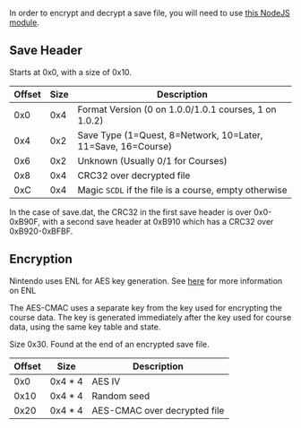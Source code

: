 In order to encrypt and decrypt a save file, you will need to use [this NodeJS module](https://github.com/RedDuckss/partrick).

## Save Header

Starts at 0x0, with a size of 0x10.

| Offset | Size | Description                                                                            |
|--------|------|----------------------------------------------------------------------------------------|
| 0x0    | 0x4  | Format Version (0 on 1.0.0/1.0.1 courses, 1 on 1.0.2)                                  |
| 0x4    | 0x2  | Save Type (1=Quest, 8=Network, 10=Later, 11=Save, 16=Course)                           |
| 0x6    | 0x2  | Unknown (Usually 0/1 for Courses)                                                      |
| 0x8    | 0x4  | CRC32 over decrypted file                                                              |
| 0xC    | 0x4  | Magic `SCDL` if the file is a course, empty otherwise                                  |

In the case of save.dat, the CRC32 in the first save header is over 0x0-0xB90F, with a second save header at 0xB910 which has a CRC32 over 0xB920-0xBFBF.

## Encryption

Nintendo uses ENL for AES key generation. See [here](https://github.com/Kinnay/NintendoClients/wiki/ENL-Key-Generation) for more information on ENL

The AES-CMAC uses a separate key from the key used for encrypting the course data. The key is generated immediately after the key used for course data, using the same key table and state.

Size 0x30. Found at the end of an encrypted save file.

| Offset | Size    | Description                  |
|--------|---------|------------------------------|
| 0x0    | 0x4 * 4 | AES IV                       |
| 0x10   | 0x4 * 4 | Random seed                  |
| 0x20   | 0x4 * 4 | AES-CMAC over decrypted file |
